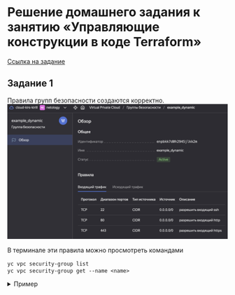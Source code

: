 # Решение домашнего задания к занятию «Управляющие конструкции в коде Terraform»

[Ссылка на задание](https://github.com/netology-code/ter-homeworks/blob/main/03/hw-03.md)

## Задание 1

Правила групп безопасности создаются корректно.
![security_groups](./images/1.png)

В терминале эти правила можно просмотреть командами
```
yc vpc security-group list
yc vpc security-group get --name <name>
```
<details>
    <summary>Пример</summary>

    % yc vpc security-group list                      
    +----------------------+---------------------------------+--------------------------------+----------------------+
    |          ID          |              NAME               |          DESCRIPTION           |      NETWORK-ID      |
    +----------------------+---------------------------------+--------------------------------+----------------------+
    | enpbkk7d0h2945jlkk2m | example_dynamic                 |                                | enp5jk7ie776m78uob29 |
    | enpfbdh2ntcve39krrjr | default-sg-enp5jk7ie776m78uob29 | Default security group for     | enp5jk7ie776m78uob29 |
    |                      |                                 | network                        |                      |
    +----------------------+---------------------------------+--------------------------------+----------------------+

    % yc vpc security-group get --name example_dynamic
    id: enpbkk7d0h2945jlkk2m
    folder_id: b1g65ggbv0fmdj4bp782
    created_at: "2024-11-17T14:30:57Z"
    name: example_dynamic
    network_id: enp5jk7ie776m78uob29
    status: ACTIVE
    rules:
      - id: enplq065d60cqd45mgaj
        description: разрешить весь исходящий трафик
        direction: EGRESS
        ports:
          to_port: "65365"
        protocol_name: TCP
        protocol_number: "6"
        cidr_blocks:
          v4_cidr_blocks:
            - 0.0.0.0/0
      - id: enpam900l6pgppnfgpnp
        description: разрешить входящий ssh
        direction: INGRESS
        ports:
          from_port: "22"
          to_port: "22"
        protocol_name: TCP
        protocol_number: "6"
        cidr_blocks:
          v4_cidr_blocks:
            - 0.0.0.0/0
      - id: enp35aacjqdtpctund4e
        description: разрешить входящий  http
        direction: INGRESS
        ports:
          from_port: "80"
          to_port: "80"
        protocol_name: TCP
        protocol_number: "6"
        cidr_blocks:
          v4_cidr_blocks:
            - 0.0.0.0/0
      - id: enpdo5cuugjna6feja8i
        description: разрешить входящий https
        direction: INGRESS
        ports:
          from_port: "443"
          to_port: "443"
        protocol_name: TCP
        protocol_number: "6"
        cidr_blocks:
          v4_cidr_blocks:
            - 0.0.0.0/0
</details>

